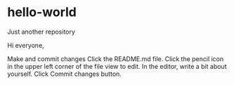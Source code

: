 # hello-world
Just another repository

Hi everyone,

Make and commit changes
Click the README.md file.
Click the pencil icon in the upper left corner of the file view to edit.
In the editor, write a bit about yourself.
Click Commit changes button.
